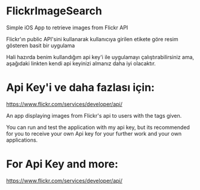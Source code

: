 # FlickrImageSearch
Simple iOS App to retrieve images from Flickr API

Flickr'ın public API'sini kullanarak kullanıcıya girilen etikete göre resim gösteren basit bir uygulama

Hali hazırda benim kullandığım api key'i ile uygulamayı çalıştırabilirsiniz ama, aşağıdaki linkten kendi api keyinizi almanız daha iyi olacaktır. 

# Api Key'i ve daha fazlası için: 
https://www.flickr.com/services/developer/api/


An app displaying images from Flickr's api to users with the tags given.

You can run and test the application with my api key, but its recommended for you to receive your own Api key for your further work and your own applications.

# For Api Key and more:
https://www.flickr.com/services/developer/api/
